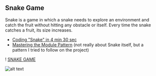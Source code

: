 ## Snake Game 

Snake is a game in which a snake needs to explore an environment and catch the fruit without hitting any obstacle or itself. Every time the snake catches a fruit, its size increases.

- [Coding "Snake" in 4 min 30 sec](https://www.youtube.com/watch?v=xGmXxpIj6vs)
- [Mastering the Module Pattern](https://toddmotto.com/mastering-the-module-pattern/) (not really about Snake itself, but a pattern I tried to follow on the project)

! [SNAKE GAME](https://drive.google.com/file/d/1kIqsNQfOGFvfJ9vA5omMCNIlKEJd1ynT/view?usp=drivesdk)


![alt text](http://url/to/snakegame.jpg)
